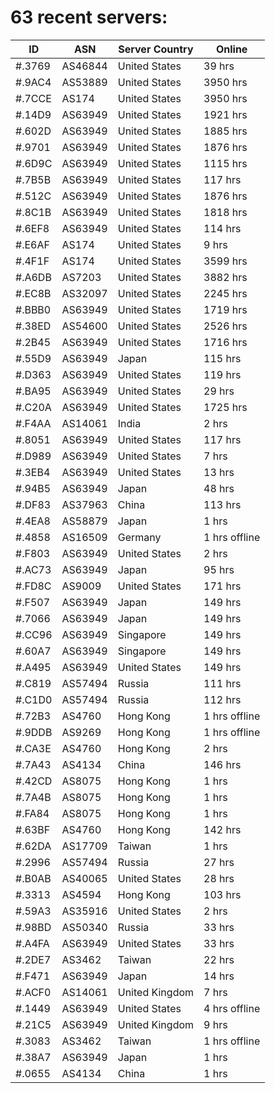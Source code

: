 # 63 recent servers:

| ID | ASN | Server Country | Online |
| ------ | ------ | ------ | ------ |
| #.3769 | AS46844 | United States | 39 hrs |
| #.9AC4 | AS53889 | United States | 3950 hrs |
| #.7CCE | AS174 | United States | 3950 hrs |
| #.14D9 | AS63949 | United States | 1921 hrs |
| #.602D | AS63949 | United States | 1885 hrs |
| #.9701 | AS63949 | United States | 1876 hrs |
| #.6D9C | AS63949 | United States | 1115 hrs |
| #.7B5B | AS63949 | United States | 117 hrs |
| #.512C | AS63949 | United States | 1876 hrs |
| #.8C1B | AS63949 | United States | 1818 hrs |
| #.6EF8 | AS63949 | United States | 114 hrs |
| #.E6AF | AS174 | United States | 9 hrs |
| #.4F1F | AS174 | United States | 3599 hrs |
| #.A6DB | AS7203 | United States | 3882 hrs |
| #.EC8B | AS32097 | United States | 2245 hrs |
| #.BBB0 | AS63949 | United States | 1719 hrs |
| #.38ED | AS54600 | United States | 2526 hrs |
| #.2B45 | AS63949 | United States | 1716 hrs |
| #.55D9 | AS63949 | Japan | 115 hrs |
| #.D363 | AS63949 | United States | 119 hrs |
| #.BA95 | AS63949 | United States | 29 hrs |
| #.C20A | AS63949 | United States | 1725 hrs |
| #.F4AA | AS14061 | India | 2 hrs |
| #.8051 | AS63949 | United States | 117 hrs |
| #.D989 | AS63949 | United States | 7 hrs |
| #.3EB4 | AS63949 | United States | 13 hrs |
| #.94B5 | AS63949 | Japan | 48 hrs |
| #.DF83 | AS37963 | China | 113 hrs |
| #.4EA8 | AS58879 | Japan | 1 hrs |
| #.4858 | AS16509 | Germany | 1 hrs offline |
| #.F803 | AS63949 | United States | 2 hrs |
| #.AC73 | AS63949 | Japan | 95 hrs |
| #.FD8C | AS9009 | United States | 171 hrs |
| #.F507 | AS63949 | Japan | 149 hrs |
| #.7066 | AS63949 | Japan | 149 hrs |
| #.CC96 | AS63949 | Singapore | 149 hrs |
| #.60A7 | AS63949 | Singapore | 149 hrs |
| #.A495 | AS63949 | United States | 149 hrs |
| #.C819 | AS57494 | Russia | 111 hrs |
| #.C1D0 | AS57494 | Russia | 112 hrs |
| #.72B3 | AS4760 | Hong Kong | 1 hrs offline |
| #.9DDB | AS9269 | Hong Kong | 1 hrs offline |
| #.CA3E | AS4760 | Hong Kong | 2 hrs |
| #.7A43 | AS4134 | China | 146 hrs |
| #.42CD | AS8075 | Hong Kong | 1 hrs |
| #.7A4B | AS8075 | Hong Kong | 1 hrs |
| #.FA84 | AS8075 | Hong Kong | 1 hrs |
| #.63BF | AS4760 | Hong Kong | 142 hrs |
| #.62DA | AS17709 | Taiwan | 1 hrs |
| #.2996 | AS57494 | Russia | 27 hrs |
| #.B0AB | AS40065 | United States | 28 hrs |
| #.3313 | AS4594 | Hong Kong | 103 hrs |
| #.59A3 | AS35916 | United States | 2 hrs |
| #.98BD | AS50340 | Russia | 33 hrs |
| #.A4FA | AS63949 | United States | 33 hrs |
| #.2DE7 | AS3462 | Taiwan | 22 hrs |
| #.F471 | AS63949 | Japan | 14 hrs |
| #.ACF0 | AS14061 | United Kingdom | 7 hrs |
| #.1449 | AS63949 | United States | 4 hrs offline |
| #.21C5 | AS63949 | United Kingdom | 9 hrs |
| #.3083 | AS3462 | Taiwan | 1 hrs offline |
| #.38A7 | AS63949 | Japan | 1 hrs |
| #.0655 | AS4134 | China | 1 hrs |

